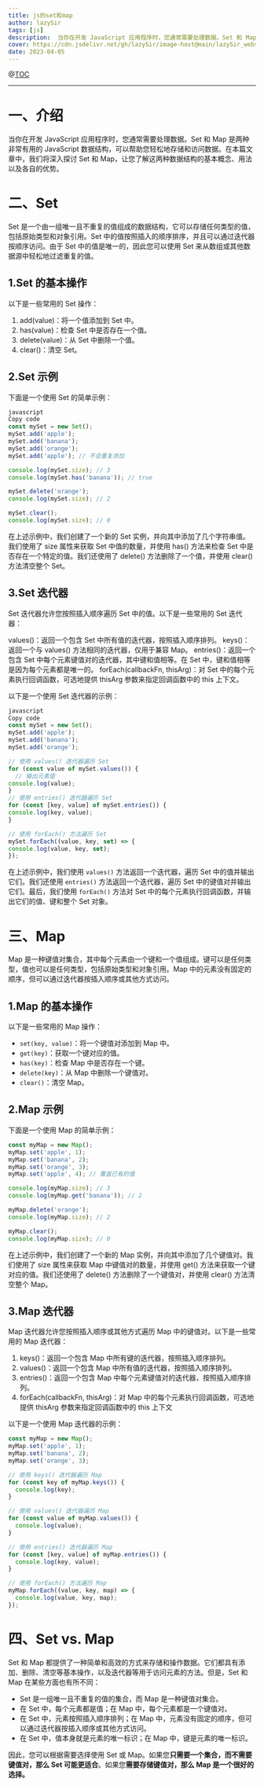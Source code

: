 ```yaml
---
title: js的set和map
author: lazySir
tags: [js]
description:  当你在开发 JavaScript 应用程序时，您通常需要处理数据。Set 和 Map 是两种非常有用的 JavaScript 数据结构，可以帮助您轻松地存储和访问数据。在本篇文章中，我们将深入探讨 Set 和 Map，让您了解这两种数据结构的基本概念、用法以及各自的优势。
cover: https://cdn.jsdelivr.net/gh/lazySir/image-host@main/lazySir_website/blog/js/js.png
date: 2023-04-05
---
```

@[TOC](目录)

<hr>

# 一、介绍

当你在开发 JavaScript 应用程序时，您通常需要处理数据。Set 和 Map 是两种非常有用的 JavaScript 数据结构，可以帮助您轻松地存储和访问数据。在本篇文章中，我们将深入探讨 Set 和 Map，让您了解这两种数据结构的基本概念、用法以及各自的优势。

# 二、Set
Set 是一个由一组唯一且不重复的值组成的数据结构，它可以存储任何类型的值，包括原始类型和对象引用。Set 中的值按照插入的顺序排序，并且可以通过迭代器按顺序访问。由于 Set 中的值是唯一的，因此您可以使用 Set 来从数组或其他数据源中轻松地过滤重复的值。

## 1.Set 的基本操作
以下是一些常用的 Set 操作：

1. add(value)：将一个值添加到 Set 中。
2. has(value)：检查 Set 中是否存在一个值。
3. delete(value)：从 Set 中删除一个值。
4. clear()：清空 Set。
## 2.Set 示例
下面是一个使用 Set 的简单示例：
```js
javascript
Copy code
const mySet = new Set();
mySet.add('apple');
mySet.add('banana');
mySet.add('orange');
mySet.add('apple'); // 不会重复添加

console.log(mySet.size); // 3
console.log(mySet.has('banana')); // true

mySet.delete('orange');
console.log(mySet.size); // 2

mySet.clear();
console.log(mySet.size); // 0
```
在上述示例中，我们创建了一个新的 Set 实例，并向其中添加了几个字符串值。我们使用了 size 属性来获取 Set 中值的数量，并使用 has() 方法来检查 Set 中是否存在一个特定的值。我们还使用了 delete() 方法删除了一个值，并使用 clear() 方法清空整个 Set。

## 3.Set 迭代器
Set 迭代器允许您按照插入顺序遍历 Set 中的值。以下是一些常用的 Set 迭代器：

values()：返回一个包含 Set 中所有值的迭代器，按照插入顺序排列。
keys()：返回一个与 values() 方法相同的迭代器，仅用于兼容 Map。
entries()：返回一个包含 Set 中每个元素键值对的迭代器，其中键和值相等。在 Set 中，键和值相等是因为每个元素都是唯一的。
forEach(callbackFn, thisArg)：对 Set 中的每个元素执行回调函数，可选地提供 thisArg 参数来指定回调函数中的 this 上下文。

以下是一个使用 Set 迭代器的示例：
```js
javascript
Copy code
const mySet = new Set();
mySet.add('apple');
mySet.add('banana');
mySet.add('orange');

// 使用 values() 迭代器遍历 Set
for (const value of mySet.values()) {
  // 输出元素值
console.log(value);
}
// 使用 entries() 迭代器遍历 Set
for (const [key, value] of mySet.entries()) {
console.log(key, value);
}

// 使用 forEach() 方法遍历 Set
mySet.forEach((value, key, set) => {
console.log(value, key, set);
});
```
在上述示例中，我们使用 `values()` 方法返回一个迭代器，遍历 Set 中的值并输出它们。我们还使用 `entries()` 方法返回一个迭代器，遍历 Set 中的键值对并输出它们。最后，我们使用 `forEach()` 方法对 Set 中的每个元素执行回调函数，并输出它们的值、键和整个 Set 对象。

# 三、Map

Map 是一种键值对集合，其中每个元素由一个键和一个值组成。键可以是任何类型，值也可以是任何类型，包括原始类型和对象引用。Map 中的元素没有固定的顺序，但可以通过迭代器按插入顺序或其他方式访问。

## 1.Map 的基本操作

以下是一些常用的 Map 操作：

- `set(key, value)`：将一个键值对添加到 Map 中。
- `get(key)`：获取一个键对应的值。
- `has(key)`：检查 Map 中是否存在一个键。
- `delete(key)`：从 Map 中删除一个键值对。
- `clear()`：清空 Map。

## 2.Map 示例

下面是一个使用 Map 的简单示例：

```javascript
const myMap = new Map();
myMap.set('apple', 1);
myMap.set('banana', 2);
myMap.set('orange', 3);
myMap.set('apple', 4); // 覆盖已有的值

console.log(myMap.size); // 3
console.log(myMap.get('banana')); // 2

myMap.delete('orange');
console.log(myMap.size); // 2

myMap.clear();
console.log(myMap.size); // 0

```
在上述示例中，我们创建了一个新的 Map 实例，并向其中添加了几个键值对。我们使用了 size 属性来获取 Map 中键值对的数量，并使用 get() 方法来获取一个键对应的值。我们还使用了 delete() 方法删除了一个键值对，并使用 clear() 方法清空整个 Map。

## 3.Map 迭代器
Map 迭代器允许您按照插入顺序或其他方式遍历 Map 中的键值对。以下是一些常用的 Map 迭代器：

1. keys()：返回一个包含 Map 中所有键的迭代器，按照插入顺序排列。
2. values()：返回一个包含 Map 中所有值的迭代器，按照插入顺序排列。
3. entries()：返回一个包含 Map 中每个元素键值对的迭代器，按照插入顺序排列。
4. forEach(callbackFn, thisArg)：对 Map 中的每个元素执行回调函数，可选地提供 thisArg 参数来指定回调函数中的 this 上下文

以下是一个使用 Map 迭代器的示例：
```js
const myMap = new Map();
myMap.set('apple', 1);
myMap.set('banana', 2);
myMap.set('orange', 3);

// 使用 keys() 迭代器遍历 Map
for (const key of myMap.keys()) {
  console.log(key);
}

// 使用 values() 迭代器遍历 Map
for (const value of myMap.values()) {
  console.log(value);
}

// 使用 entries() 迭代器遍历 Map
for (const [key, value] of myMap.entries()) {
  console.log(key, value);
}

// 使用 forEach() 方法遍历 Map
myMap.forEach((value, key, map) => {
  console.log(value, key, map);
});
```

# 四、Set vs. Map
Set 和 Map 都提供了一种简单和高效的方式来存储和操作数据。它们都具有添加、删除、清空等基本操作，以及迭代器等用于访问元素的方法。但是，Set 和 Map 在某些方面也有所不同：

- Set 是一组唯一且不重复的值的集合，而 Map 是一种键值对集合。
- 在 Set 中，每个元素都是值；在 Map 中，每个元素都是一个键值对。
- 在 Set 中，元素按照插入顺序排列；在 Map 中，元素没有固定的顺序，但可以通过迭代器按插入顺序或其他方式访问。
- 在 Set 中，值本身就是元素的唯一标识；在 Map 中，键是元素的唯一标识。

因此，您可以根据需要选择使用 Set 或 Map。如果您**只需要一个集合，而不需要键值对，那么 Set 可能更适合**。如果您**需要存储键值对，那么 Map 是一个很好的选择。**


